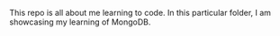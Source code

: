 This repo is all about me learning to code. In this particular folder, I am showcasing my learning of MongoDB.